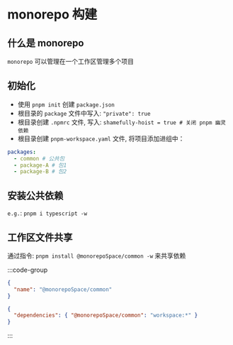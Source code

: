 # monorepo 构建

## 什么是 monorepo

`monorepo` 可以管理在一个工作区管理多个项目

## 初始化

- 使用 `pnpm init` 创建 `package.json`
- 根目录的 `package` 文件中写入: `"private": true`
- 根目录创建 `.npmrc` 文件, 写入: `shamefully-hoist = true # 关闭 pnpm 幽灵依赖`
- 根目录创建 `pnpm-workspace.yaml` 文件, 将项目添加进组中：

```yaml
packages:
  - common # 公共包
  - package-A # 包1
  - package-B # 包2
```

## 安装公共依赖

`e.g.`: `pnpm i typescript -w`

## 工作区文件共享

通过指令: `pnpm install @monorepoSpace/common -w` 来共享依赖

:::code-group
```json [common]
{
  "name": "@monorepoSpace/common"
}
```

```json [package-A]
{
  "dependencies": { "@monorepoSpace/common": "workspace:*" }
}
```
:::

